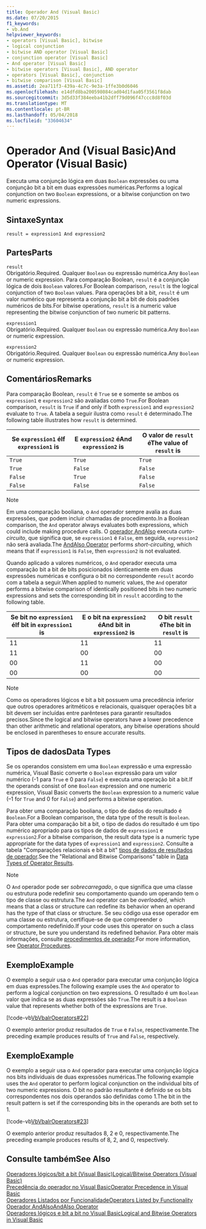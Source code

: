 ```yaml
---
title: Operador And (Visual Basic)
ms.date: 07/20/2015
f1_keywords:
- vb.And
helpviewer_keywords:
- operators [Visual Basic], bitwise
- logical conjunction
- bitwise AND operator [Visual Basic]
- conjunction operator [Visual Basic]
- And operator [Visual Basic]
- bitwise operators [Visual Basic], AND operator
- operators [Visual Basic], conjunction
- bitwise comparison [Visual Basic]
ms.assetid: 2ea711f3-439a-4c7c-9e3a-1ffe3b0d6046
ms.openlocfilehash: e14dfd8ba200598084cad04d1faa05f3561f8dab
ms.sourcegitcommit: 3d5d33f384eeba41b2dff79d096f47ccc8d8f03d
ms.translationtype: MT
ms.contentlocale: pt-BR
ms.lasthandoff: 05/04/2018
ms.locfileid: "33604634"
---
```

# <a name="and-operator-visual-basic"></a><span data-ttu-id="2ca66-102">Operador And (Visual Basic)</span><span class="sxs-lookup"><span data-stu-id="2ca66-102">And Operator (Visual Basic)</span></span>
<span data-ttu-id="2ca66-103">Executa uma conjunção lógica em duas `Boolean` expressões ou uma conjunção bit a bit em duas expressões numéricas.</span><span class="sxs-lookup"><span data-stu-id="2ca66-103">Performs a logical conjunction on two `Boolean` expressions, or a bitwise conjunction on two numeric expressions.</span></span>  
  
## <a name="syntax"></a><span data-ttu-id="2ca66-104">Sintaxe</span><span class="sxs-lookup"><span data-stu-id="2ca66-104">Syntax</span></span>  
  
```  
result = expression1 And expression2  
```  
  
## <a name="parts"></a><span data-ttu-id="2ca66-105">Partes</span><span class="sxs-lookup"><span data-stu-id="2ca66-105">Parts</span></span>  
 `result`  
 <span data-ttu-id="2ca66-106">Obrigatório.</span><span class="sxs-lookup"><span data-stu-id="2ca66-106">Required.</span></span> <span data-ttu-id="2ca66-107">Qualquer `Boolean` ou expressão numérica.</span><span class="sxs-lookup"><span data-stu-id="2ca66-107">Any `Boolean` or numeric expression.</span></span> <span data-ttu-id="2ca66-108">Para comparação Boolean, `result` é a conjunção lógica de dois `Boolean` valores.</span><span class="sxs-lookup"><span data-stu-id="2ca66-108">For Boolean comparison, `result` is the logical conjunction of two `Boolean` values.</span></span> <span data-ttu-id="2ca66-109">Para operações bit a bit, `result` é um valor numérico que representa a conjunção bit a bit de dois padrões numéricos de bits.</span><span class="sxs-lookup"><span data-stu-id="2ca66-109">For bitwise operations, `result` is a numeric value representing the bitwise conjunction of two numeric bit patterns.</span></span>  
  
 `expression1`  
 <span data-ttu-id="2ca66-110">Obrigatório.</span><span class="sxs-lookup"><span data-stu-id="2ca66-110">Required.</span></span> <span data-ttu-id="2ca66-111">Qualquer `Boolean` ou expressão numérica.</span><span class="sxs-lookup"><span data-stu-id="2ca66-111">Any `Boolean` or numeric expression.</span></span>  
  
 `expression2`  
 <span data-ttu-id="2ca66-112">Obrigatório.</span><span class="sxs-lookup"><span data-stu-id="2ca66-112">Required.</span></span> <span data-ttu-id="2ca66-113">Qualquer `Boolean` ou expressão numérica.</span><span class="sxs-lookup"><span data-stu-id="2ca66-113">Any `Boolean` or numeric expression.</span></span>  
  
## <a name="remarks"></a><span data-ttu-id="2ca66-114">Comentários</span><span class="sxs-lookup"><span data-stu-id="2ca66-114">Remarks</span></span>  
 <span data-ttu-id="2ca66-115">Para comparação Boolean, `result` é `True` se e somente se ambos os `expression1` e `expression2` são avaliadas como `True`.</span><span class="sxs-lookup"><span data-stu-id="2ca66-115">For Boolean comparison, `result` is `True` if and only if both `expression1` and `expression2` evaluate to `True`.</span></span> <span data-ttu-id="2ca66-116">A tabela a seguir ilustra como `result` é determinado.</span><span class="sxs-lookup"><span data-stu-id="2ca66-116">The following table illustrates how `result` is determined.</span></span>  
  
|<span data-ttu-id="2ca66-117">Se `expression1` é</span><span class="sxs-lookup"><span data-stu-id="2ca66-117">If `expression1` is</span></span>|<span data-ttu-id="2ca66-118">E `expression2` é</span><span class="sxs-lookup"><span data-stu-id="2ca66-118">And `expression2` is</span></span>|<span data-ttu-id="2ca66-119">O valor de `result` é</span><span class="sxs-lookup"><span data-stu-id="2ca66-119">The value of `result` is</span></span>|  
|-------------------------|--------------------------|------------------------------|  
|`True`|`True`|`True`|  
|`True`|`False`|`False`|  
|`False`|`True`|`False`|  
|`False`|`False`|`False`|  
  
> [!NOTE]
>  <span data-ttu-id="2ca66-120">Em uma comparação booliana, o `And` operador sempre avalia as duas expressões, que podem incluir chamadas de procedimento.</span><span class="sxs-lookup"><span data-stu-id="2ca66-120">In a Boolean comparison, the `And` operator always evaluates both expressions, which could include making procedure calls.</span></span> <span data-ttu-id="2ca66-121">O [operador AndAlso](../../../visual-basic/language-reference/operators/andalso-operator.md) executa *curto-circuito*, que significa que, se `expression1` é `False`, em seguida, `expression2` não será avaliada.</span><span class="sxs-lookup"><span data-stu-id="2ca66-121">The [AndAlso Operator](../../../visual-basic/language-reference/operators/andalso-operator.md) performs *short-circuiting*, which means that if `expression1` is `False`, then `expression2` is not evaluated.</span></span>  
  
 <span data-ttu-id="2ca66-122">Quando aplicado a valores numéricos, o `And` operador executa uma comparação bit a bit de bits posicionados identicamente em duas expressões numéricas e configura o bit no correspondente `result` acordo com a tabela a seguir.</span><span class="sxs-lookup"><span data-stu-id="2ca66-122">When applied to numeric values, the `And` operator performs a bitwise comparison of identically positioned bits in two numeric expressions and sets the corresponding bit in `result` according to the following table.</span></span>  
  
|<span data-ttu-id="2ca66-123">Se bit no `expression1` é</span><span class="sxs-lookup"><span data-stu-id="2ca66-123">If bit in `expression1` is</span></span>|<span data-ttu-id="2ca66-124">E o bit na `expression2` é</span><span class="sxs-lookup"><span data-stu-id="2ca66-124">And bit in `expression2` is</span></span>|<span data-ttu-id="2ca66-125">O bit `result` é</span><span class="sxs-lookup"><span data-stu-id="2ca66-125">The bit in `result` is</span></span>|  
|--------------------------------|---------------------------------|----------------------------|  
|<span data-ttu-id="2ca66-126">1</span><span class="sxs-lookup"><span data-stu-id="2ca66-126">1</span></span>|<span data-ttu-id="2ca66-127">1</span><span class="sxs-lookup"><span data-stu-id="2ca66-127">1</span></span>|<span data-ttu-id="2ca66-128">1</span><span class="sxs-lookup"><span data-stu-id="2ca66-128">1</span></span>|  
|<span data-ttu-id="2ca66-129">1</span><span class="sxs-lookup"><span data-stu-id="2ca66-129">1</span></span>|<span data-ttu-id="2ca66-130">0</span><span class="sxs-lookup"><span data-stu-id="2ca66-130">0</span></span>|<span data-ttu-id="2ca66-131">0</span><span class="sxs-lookup"><span data-stu-id="2ca66-131">0</span></span>|  
|<span data-ttu-id="2ca66-132">0</span><span class="sxs-lookup"><span data-stu-id="2ca66-132">0</span></span>|<span data-ttu-id="2ca66-133">1</span><span class="sxs-lookup"><span data-stu-id="2ca66-133">1</span></span>|<span data-ttu-id="2ca66-134">0</span><span class="sxs-lookup"><span data-stu-id="2ca66-134">0</span></span>|  
|<span data-ttu-id="2ca66-135">0</span><span class="sxs-lookup"><span data-stu-id="2ca66-135">0</span></span>|<span data-ttu-id="2ca66-136">0</span><span class="sxs-lookup"><span data-stu-id="2ca66-136">0</span></span>|<span data-ttu-id="2ca66-137">0</span><span class="sxs-lookup"><span data-stu-id="2ca66-137">0</span></span>|  
  
> [!NOTE]
>  <span data-ttu-id="2ca66-138">Como os operadores lógicos e bit a bit possuem uma precedência inferior que outros operadores aritméticos e relacionais, quaisquer operações bit a bit devem ser incluídas entre parênteses para garantir resultados precisos.</span><span class="sxs-lookup"><span data-stu-id="2ca66-138">Since the logical and bitwise operators have a lower precedence than other arithmetic and relational operators, any bitwise operations should be enclosed in parentheses to ensure accurate results.</span></span>  
  
## <a name="data-types"></a><span data-ttu-id="2ca66-139">Tipos de dados</span><span class="sxs-lookup"><span data-stu-id="2ca66-139">Data Types</span></span>  
 <span data-ttu-id="2ca66-140">Se os operandos consistem em uma `Boolean` expressão e uma expressão numérica, Visual Basic converte o `Boolean` expressão para um valor numérico (-1 para `True` e 0 para `False`) e executa uma operação bit a bit.</span><span class="sxs-lookup"><span data-stu-id="2ca66-140">If the operands consist of one `Boolean` expression and one numeric expression, Visual Basic converts the `Boolean` expression to a numeric value (–1 for `True` and 0 for `False`) and performs a bitwise operation.</span></span>  
  
 <span data-ttu-id="2ca66-141">Para obter uma comparação booliana, o tipo de dados do resultado é `Boolean`.</span><span class="sxs-lookup"><span data-stu-id="2ca66-141">For a Boolean comparison, the data type of the result is `Boolean`.</span></span> <span data-ttu-id="2ca66-142">Para obter uma comparação bit a bit, o tipo de dados do resultado é um tipo numérico apropriado para os tipos de dados de `expression1` e `expression2`.</span><span class="sxs-lookup"><span data-stu-id="2ca66-142">For a bitwise comparison, the result data type is a numeric type appropriate for the data types of `expression1` and `expression2`.</span></span> <span data-ttu-id="2ca66-143">Consulte a tabela "Comparações relacionais e bit a bit" [tipos de dados de resultados de operador](../../../visual-basic/language-reference/operators/data-types-of-operator-results.md).</span><span class="sxs-lookup"><span data-stu-id="2ca66-143">See the "Relational and Bitwise Comparisons" table in [Data Types of Operator Results](../../../visual-basic/language-reference/operators/data-types-of-operator-results.md).</span></span>  
  
> [!NOTE]
>  <span data-ttu-id="2ca66-144">O `And` operador pode ser *sobrecarregado*, o que significa que uma classe ou estrutura pode redefinir seu comportamento quando um operando tem o tipo de classe ou estrutura.</span><span class="sxs-lookup"><span data-stu-id="2ca66-144">The `And` operator can be *overloaded*, which means that a class or structure can redefine its behavior when an operand has the type of that class or structure.</span></span> <span data-ttu-id="2ca66-145">Se seu código usa esse operador em uma classe ou estrutura, certifique-se de que compreender o comportamento redefinido.</span><span class="sxs-lookup"><span data-stu-id="2ca66-145">If your code uses this operator on such a class or structure, be sure you understand its redefined behavior.</span></span> <span data-ttu-id="2ca66-146">Para obter mais informações, consulte [procedimentos de operador](../../../visual-basic/programming-guide/language-features/procedures/operator-procedures.md).</span><span class="sxs-lookup"><span data-stu-id="2ca66-146">For more information, see [Operator Procedures](../../../visual-basic/programming-guide/language-features/procedures/operator-procedures.md).</span></span>  
  
## <a name="example"></a><span data-ttu-id="2ca66-147">Exemplo</span><span class="sxs-lookup"><span data-stu-id="2ca66-147">Example</span></span>  
 <span data-ttu-id="2ca66-148">O exemplo a seguir usa o `And` operador para executar uma conjunção lógica em duas expressões.</span><span class="sxs-lookup"><span data-stu-id="2ca66-148">The following example uses the `And` operator to perform a logical conjunction on two expressions.</span></span> <span data-ttu-id="2ca66-149">O resultado é um `Boolean` valor que indica se as duas expressões são `True`.</span><span class="sxs-lookup"><span data-stu-id="2ca66-149">The result is a `Boolean` value that represents whether both of the expressions are `True`.</span></span>  
  
 [!code-vb[VbVbalrOperators#22](../../../visual-basic/language-reference/operators/codesnippet/VisualBasic/and-operator_1.vb)]  
  
 <span data-ttu-id="2ca66-150">O exemplo anterior produz resultados de `True` e `False`, respectivamente.</span><span class="sxs-lookup"><span data-stu-id="2ca66-150">The preceding example produces results of `True` and `False`, respectively.</span></span>  
  
## <a name="example"></a><span data-ttu-id="2ca66-151">Exemplo</span><span class="sxs-lookup"><span data-stu-id="2ca66-151">Example</span></span>  
 <span data-ttu-id="2ca66-152">O exemplo a seguir usa o `And` operador para executar uma conjunção lógica nos bits individuais de duas expressões numéricas.</span><span class="sxs-lookup"><span data-stu-id="2ca66-152">The following example uses the `And` operator to perform logical conjunction on the individual bits of two numeric expressions.</span></span> <span data-ttu-id="2ca66-153">O bit no padrão resultante é definido se os bits correspondentes nos dois operandos são definidas como 1.</span><span class="sxs-lookup"><span data-stu-id="2ca66-153">The bit in the result pattern is set if the corresponding bits in the operands are both set to 1.</span></span>  
  
 [!code-vb[VbVbalrOperators#23](../../../visual-basic/language-reference/operators/codesnippet/VisualBasic/and-operator_2.vb)]  
  
 <span data-ttu-id="2ca66-154">O exemplo anterior produz resultados 8, 2 e 0, respectivamente.</span><span class="sxs-lookup"><span data-stu-id="2ca66-154">The preceding example produces results of 8, 2, and 0, respectively.</span></span>  
  
## <a name="see-also"></a><span data-ttu-id="2ca66-155">Consulte também</span><span class="sxs-lookup"><span data-stu-id="2ca66-155">See Also</span></span>  
 [<span data-ttu-id="2ca66-156">Operadores lógicos/bit a bit (Visual Basic)</span><span class="sxs-lookup"><span data-stu-id="2ca66-156">Logical/Bitwise Operators (Visual Basic)</span></span>](../../../visual-basic/language-reference/operators/logical-bitwise-operators.md)  
 [<span data-ttu-id="2ca66-157">Precedência do operador no Visual Basic</span><span class="sxs-lookup"><span data-stu-id="2ca66-157">Operator Precedence in Visual Basic</span></span>](../../../visual-basic/language-reference/operators/operator-precedence.md)  
 [<span data-ttu-id="2ca66-158">Operadores Listados por Funcionalidade</span><span class="sxs-lookup"><span data-stu-id="2ca66-158">Operators Listed by Functionality</span></span>](../../../visual-basic/language-reference/operators/operators-listed-by-functionality.md)  
 [<span data-ttu-id="2ca66-159">Operador AndAlso</span><span class="sxs-lookup"><span data-stu-id="2ca66-159">AndAlso Operator</span></span>](../../../visual-basic/language-reference/operators/andalso-operator.md)  
 [<span data-ttu-id="2ca66-160">Operadores lógicos e bit a bit no Visual Basic</span><span class="sxs-lookup"><span data-stu-id="2ca66-160">Logical and Bitwise Operators in Visual Basic</span></span>](../../../visual-basic/programming-guide/language-features/operators-and-expressions/logical-and-bitwise-operators.md)

